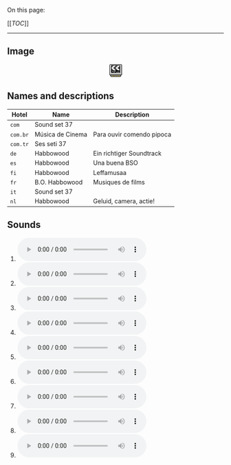 On this page:

[[_TOC_]]

---

## Image

<div align="center">

![sound_set_37](../uploads/imgs/37.gif)

</div>

## Names and descriptions

| Hotel | Name | Description |
|-|-|-|
| `com` | Sound set 37 |  |
| `com.br` | Música de Cinema | Para ouvir comendo pipoca |
| `com.tr` | Ses seti 37 |  |
| `de` | Habbowood | Ein richtiger Soundtrack |
| `es` | Habbowood | Una buena BSO |
| `fi` | Habbowood | Leffamusaa |
| `fr` | B.O. Habbowood | Musiques de films |
| `it` | Sound set 37 |  |
| `nl` | Habbowood | Geluid, camera, actie! |

## Sounds

1. ![Sample 325](../uploads/sounds/sound_machine_sample_325.mp3)
1. ![Sample 326](../uploads/sounds/sound_machine_sample_326.mp3)
1. ![Sample 327](../uploads/sounds/sound_machine_sample_327.mp3)
1. ![Sample 328](../uploads/sounds/sound_machine_sample_328.mp3)
1. ![Sample 329](../uploads/sounds/sound_machine_sample_329.mp3)
1. ![Sample 330](../uploads/sounds/sound_machine_sample_330.mp3)
1. ![Sample 331](../uploads/sounds/sound_machine_sample_331.mp3)
1. ![Sample 332](../uploads/sounds/sound_machine_sample_332.mp3)
1. ![Sample 333](../uploads/sounds/sound_machine_sample_333.mp3)